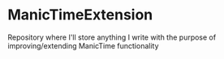 # ManicTimeExtension
Repository where I'll store anything I write with the purpose of improving/extending ManicTime functionality
